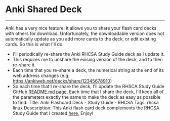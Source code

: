 # Anki Shared Deck
____________________________________________________________________________________________________________________________________________

Anki has a very nice feature: it allows you to share your flash card decks with others for download. Unfortunately, the downloadable version does not automatically update as you add more cards to the deck, or edit existing cards.  So this is what I'll do:
- I'll periodically re-share the Anki RHCSA Study Guide deck as I update it. 
- This requires me to unshare the exising version of the deck, and to then re-share it.  
- Each time that you re-share a deck, the numerical string at the end of its web address changes (e.g. https://ankiweb.net/decks/share/12345678910)
- So each time that I re-share the deck, I'll update the RHSCA Study Guide GitHub [README.md page.](../README.md)
Each time that I share the deck, I'll keep all of the parameters exactly the same to make the deck as easy as possible to find:
	Title:
		Anki Flashcard Deck - Study Guide - RHCSA
	Tags:
		rhcsa linux
	Descsription:
		This Anki flash card deck complements the RHCSA Study Guide that I created [here.](../../../../RHCSA)
		Enjoy! 
	 
